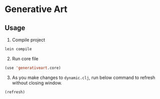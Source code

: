 # Generative Art

## Usage

1. Compile project

```sh
lein compile
```

2. Run core file

```lisp
(use 'generativeart.core)
```

3. As you make changes to `dynamic.clj`, run below command to refresh without closing window.

```lisp
(refresh)
```
